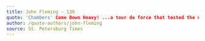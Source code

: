 ```yaml
---
title: John Fleming - 130
quote: 'Chambers' Come Down Heavy! ...a tour de force that tested the upper sonic limits in wild and woolly playing by Timothy McAllister on alto sax...'
author: /quote-authors/john-fleming
source: St. Petersburg Times
---
```

